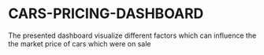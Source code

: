 # CARS-PRICING-DASHBOARD
The presented dashboard visualize different factors which can influence the  the market price of cars which were on sale
